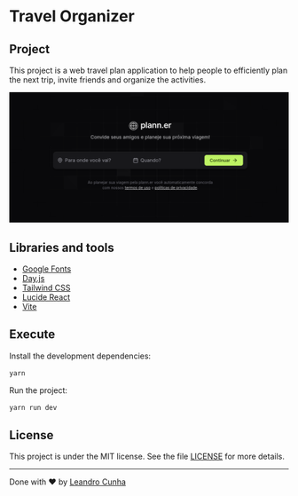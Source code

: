 # Travel Organizer

## Project

This project is a web travel plan application to help people to efficiently plan the next trip, invite friends and organize the activities.

![screenshoot](.github/images/screenshoot.png)

## Libraries and tools

- [Google Fonts](https://fonts.google.com/specimen/Inter)
- [Day.js](https://day.js.org/)
- [Tailwind CSS](https://tailwindcss.com/)
- [Lucide React](https://lucide.dev/guide/packages/lucide-react)
- [Vite](https://vitejs.dev/)

## Execute

Install the development dependencies:

```sh
yarn
```

Run the project:

```sh
yarn run dev
```

## License

This project is under the MIT license. See the file [LICENSE](LICENSE.md) for more details.

---

Done with ♥ by [Leandro Cunha](mailto:leandrocunha016@gmail.com)
